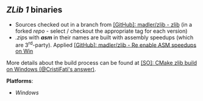 *ZLib 1* binaries
-----------------

- Sources checked out in a branch from  [[GitHub]: madler/zlib - zlib](https://github.com/madler/zlib) (in a forked *repo* - select / checkout the appropriate tag for each version)
- *.zip*s with ***asm*** in their names are built with assembly speedups (which are 3<sup>rd</sup>-party). Applied [\[GitHub\]: madler/zlib - Re enable ASM speedups on Win](https://github.com/madler/zlib/pull/701)

More details about the build process can be found at [\[SO\]: CMake zlib build on Windows (@CristiFati's answer)](https://stackoverflow.com/a/52150206/4788546).

**Platforms**:
- *Windows*

